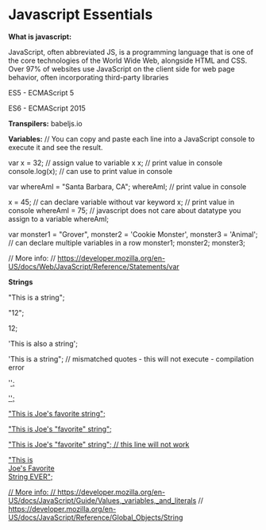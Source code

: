 # Javascript Essentials 



**What is javascript:**

JavaScript, often abbreviated JS, is a programming language that is one of the core technologies of the World Wide Web, alongside HTML and CSS. Over 97% of websites use JavaScript on the client side for web page behavior, often incorporating third-party libraries


ES5 - ECMAScript 5

ES6 - ECMAScript 2015

**Transpilers:**
babeljs.io 

**Variables:**
// You can copy and paste each line into a JavaScript console to execute it and see the result.

var x = 32;     // assign value to variable x
x;              // print value in console
console.log(x); // can use to print value in console 

var whereAmI = "Santa Barbara, CA"; 
whereAmI;       // print value in console

x = 45;         // can declare variable without var keyword 
x;              // print value in console
whereAmI = 75;  // javascript does not care about datatype you assign to a variable 
whereAmI;

var monster1 = "Grover", monster2 = 'Cookie Monster', monster3 = 'Animal';      // can declare multiple variables in a row
monster1;
monster2;
monster3;

// More info:
// https://developer.mozilla.org/en-US/docs/Web/JavaScript/Reference/Statements/var


**Strings**


"This is a string";

"12";

12;

'This is also a string';

'This is a string"; // mismatched quotes - this will not execute - compilation error

'<a href="">';

'<a href="http://www.example.com">';

"This is Joe's favorite string";

"This is Joe's \"favorite\" string";

"This is Joe's "favorite" string"; // this line will not work

"This is \
Joe's Favorite \
String EVER";

// More info:
// https://developer.mozilla.org/en-US/docs/JavaScript/Guide/Values,_variables,_and_literals
// https://developer.mozilla.org/en-US/docs/JavaScript/Reference/Global_Objects/String



  
  
  

